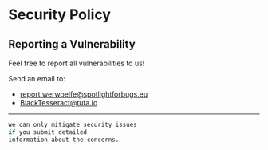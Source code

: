 # Security Policy

## Reporting a Vulnerability

Feel free to report all vulnerabilities to us!

Send an email to:

- report.werwoelfe@spotlightforbugs.eu
- BlackTesseract@tuta.io

---

```python
we can only mitigate security issues
if you submit detailed
information about the concerns.

```
